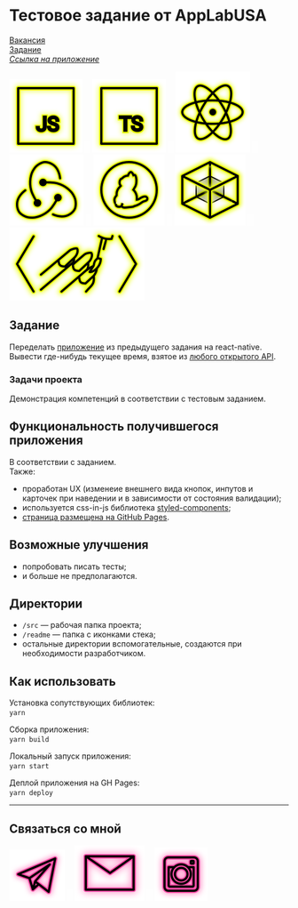 # Тестовое задание от AppLabUSA

[Вакансия](https://hh.ru/vacancy/49332613 "ReactJS разработчик / developer (из дома)")  
[Задание](https://pastebin.com/gMvAqYvD "Задание")  
_[Ссылка на приложение](https://beagle-elgaeb.github.io/test-applab-native/ "Приложение")_

<p>
  <a href="https://developer.mozilla.org/ru/docs/Web/JavaScript"><img src="readme/icon-js.svg" alt="JS"></a>
    <img src="readme/icon-whitespace-5px.svg"/>
  <a href="https://www.typescriptlang.org/"><img src="readme/icon-ts.svg" alt="TS"></a>
    <img src="readme/icon-whitespace-5px.svg"/>
  <a href="https://reactnative.dev/"><img src="readme/icon-react.svg" alt="React-native"></a>
    <img src="readme/icon-whitespace-5px.svg"/>
  <a href="https://redux.js.org/"><img src="readme/icon-redux.svg" alt="Redux"></a>
    <img src="readme/icon-whitespace-5px.svg"/>
  <a href="https://yarnpkg.com/"><img src="readme/icon-yarn.svg" alt="Yarn"></a>
    <img src="readme/icon-whitespace-5px.svg"/>
  <a href="https://webpack.js.org/"><img src="readme/icon-webpack.svg" alt="WebPack"></a>
    <img src="readme/icon-whitespace-5px.svg"/>
  <a href="https://styled-components.com/docs/basics#react-native"><img src="readme/icon-styled-components.svg" alt="Styled-components"></a>
</p>

## Задание

Переделать [приложение](https://github.com/beagle-elgaeb/test-applab) из предыдущего задания на react-native.
Вывести где-нибудь текущее время, взятое из [любого открытого API](http://worldtimeapi.org).

### Задачи проекта

Демонстрация компетенций в соответствии с тестовым заданием.

## Функциональность получившегося приложения

В соответствии с заданием.  
Также:

- проработан UX (изменеие внешнего вида кнопок, инпутов и карточек при наведении и в зависимости от состояния валидации);
- используется css-in-js библиотека [styled-components](https://styled-components.com/ "Документация");
- [страница размещена на GitHub Pages](https://beagle-elgaeb.github.io/test-applab-native/ "Выполненое тестовое задание").

## Возможные улучшения

- попробовать писать тесты;
- и больше не предполагаются.

## Директории

- `/src` — рабочая папка проекта;
- `/readme` — папка с иконками стека;
- остальные директории вспомогательные, создаются при необходимости разработчиком.

## Как использовать

Установка сопутствующих библиотек:  
`yarn`

Сборка приложения:  
`yarn build`

Локальный запуск приложения:  
`yarn start`

Деплой приложения на GH Pages:  
`yarn deploy`

---

## Связаться со мной

<p>
  <a href="https://t.me/evgevgevge"><img src="readme/icon-tg.svg" alt="Telegram"></a>
    <img src="readme/icon-whitespace-5px.svg"/>
  <a href="mailto:beagle-elgaeb@ya.ru"><img src="readme/icon-mail.svg" alt="Mail"></a>
    <img src="readme/icon-whitespace-5px.svg"/>
  <a href="https://www.instagram.com/evg._.su/"><img src="readme/icon-inst.svg" alt="Instagram"></a>
</p>
